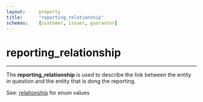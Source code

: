 ```yaml
---
layout:		property
title:		"reporting_relationship"
schemas:	[customer, issuer, guarantor]
---
```


# reporting_relationship

---
The **reporting_relationship** is used to describe the link between the entity in question and the entity that is dong the reporting.

See: [relationship](https://github.com/suadelabs/fire/blob/master/documentation/properties/relationship.md) for enum values

